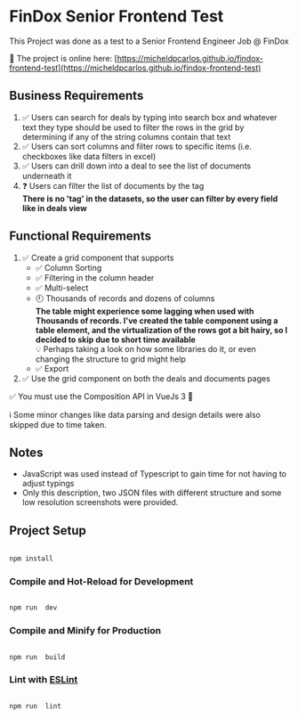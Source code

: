 
# FinDox Senior Frontend Test

  

This Project was done as a test to a Senior Frontend Engineer Job @ FinDox

🚀 The project is online here:
[https://micheldpcarlos.github.io/findox-frontend-test](https://micheldpcarlos.github.io/findox-frontend-test)

  

## Business Requirements 
1. ✅ Users can search for deals by typing into search box and whatever text they type should be used to filter the rows in the grid by determining if any of the string columns contain that text
2.  ✅ Users can sort columns and filter rows to specific items (i.e. checkboxes like data filters in excel)
3.  ✅ Users can drill down into a deal to see the list of documents underneath it
4. ❓ Users can filter the list of documents by the tag <br />
**There is no 'tag' in the datasets, so the user can filter by every field like in deals view**

  

## Functional Requirements
1.  ✅  Create a grid component that supports
	-  ✅ Column Sorting
	-  ✅ Filtering in the column header
	-  ✅ Multi-select
	- 🕘  Thousands of records and dozens of columns <br />
		**The table might experience some lagging when used with Thousands of records.
		I've created the table component using a table element, and the virtualization of the rows got a bit hairy, so I decided to skip due to short time available** <br />
		💡 Perhaps taking a look on how some libraries do it, or even changing the structure to grid might help
	-  ✅ Export
2. ✅ Use the grid component on both the deals and documents pages

✅ You must use the Composition API in VueJs 3 💚

ℹ️ Some minor changes like data parsing and design details were also skipped due to time taken.

## Notes
- JavaScript was used instead of Typescript to gain time for not having to adjust typings
- Only this description, two JSON files with different structure and some low resolution screenshots were provided.


## Project Setup

```sh

npm install

```

  

### Compile and Hot-Reload for Development

  

```sh

npm run  dev

```

  

### Compile and Minify for Production

  

```sh

npm run  build

```

  

### Lint with [ESLint](https://eslint.org/)

  

```sh

npm run  lint

```
